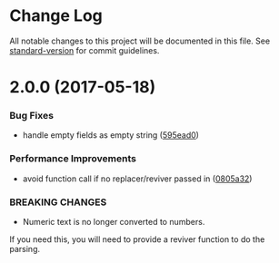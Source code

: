 # Change Log

All notable changes to this project will be documented in this file. See [standard-version](https://github.com/conventional-changelog/standard-version) for commit guidelines.

<a name="2.0.0"></a>
# 2.0.0 (2017-05-18)


### Bug Fixes

* handle empty fields as empty string ([595ead0](https://github.com/thetalecrafter/comma-separated/commit/595ead0))


### Performance Improvements

* avoid function call if no replacer/reviver passed in ([0805a32](https://github.com/thetalecrafter/comma-separated/commit/0805a32))


### BREAKING CHANGES

* Numeric text is no longer converted to numbers.

If you need this, you will need to provide a reviver function to do
the parsing.
